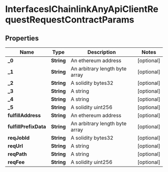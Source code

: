 

# InterfacesIChainlinkAnyApiClientRequestRequestContractParams


## Properties

| Name | Type | Description | Notes |
|------------ | ------------- | ------------- | -------------|
|**_0** | **String** | An ethereum address |  [optional] |
|**_1** | **String** | An arbitrary length byte array |  [optional] |
|**_2** | **String** | A solidity bytes32 |  [optional] |
|**_3** | **String** | A string |  [optional] |
|**_4** | **String** | A string |  [optional] |
|**_5** | **String** | A solidity uint256 |  [optional] |
|**fulfillAddress** | **String** | An ethereum address |  [optional] |
|**fulfillPrefixData** | **String** | An arbitrary length byte array |  [optional] |
|**reqJobId** | **String** | A solidity bytes32 |  [optional] |
|**reqUrl** | **String** | A string |  [optional] |
|**reqPath** | **String** | A string |  [optional] |
|**reqFee** | **String** | A solidity uint256 |  [optional] |



